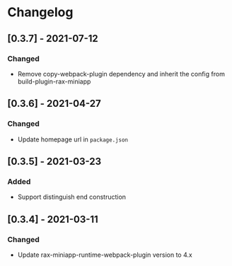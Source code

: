 # Changelog

## [0.3.7] - 2021-07-12

### Changed

- Remove copy-webpack-plugin dependency and inherit the config from build-plugin-rax-miniapp

## [0.3.6] - 2021-04-27

### Changed

- Update homepage url in `package.json`

## [0.3.5] - 2021-03-23

### Added

- Support distinguish end construction
## [0.3.4] - 2021-03-11

### Changed

- Update rax-miniapp-runtime-webpack-plugin version to 4.x
